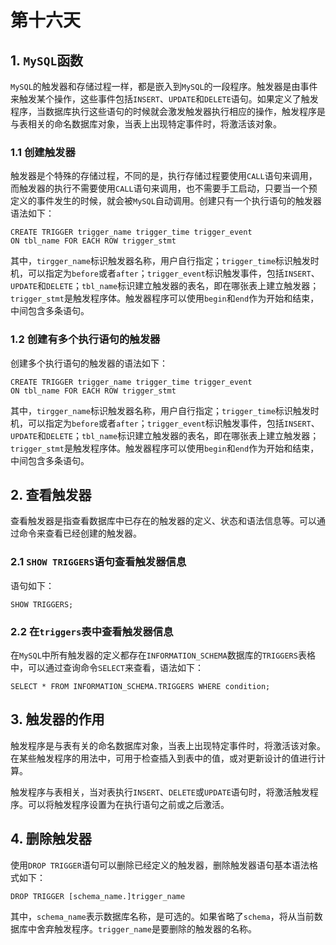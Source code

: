 # 第十六天

## 1. `MySQL`函数

`MySQL`的触发器和存储过程一样，都是嵌入到`MySQL`的一段程序。触发器是由事件来触发某个操作，这些事件包括`INSERT`、`UPDATE`和`DELETE`语句。如果定义了触发程序，当数据库执行这些语句的时候就会激发触发器执行相应的操作，触发程序是与表相关的命名数据库对象，当表上出现特定事件时，将激活该对象。

### 1.1 创建触发器

触发器是个特殊的存储过程，不同的是，执行存储过程要使用`CALL`语句来调用，而触发器的执行不需要使用`CALL`语句来调用，也不需要手工启动，只要当一个预定义的事件发生的时候，就会被`MySQL`自动调用。创建只有一个执行语句的触发器语法如下：

  ~~~mysql
  CREATE TRIGGER trigger_name trigger_time trigger_event
  ON tbl_name FOR EACH ROW trigger_stmt
  ~~~

  其中，`tirgger_name`标识触发器名称，用户自行指定；`trigger_time`标识触发时机，可以指定为`before`或者`after`；`trigger_event`标识触发事件，包括`INSERT`、`UPDATE`和`DELETE`；`tbl_name`标识建立触发器的表名，即在哪张表上建立触发器；`trigger_stmt`是触发程序体。触发器程序可以使用`begin`和`end`作为开始和结束，中间包含多条语句。

### 1.2 创建有多个执行语句的触发器

创建多个执行语句的触发器的语法如下：

~~~mysql
CREATE TRIGGER trigger_name trigger_time trigger_event
ON tbl_name FOR EACH ROW trigger_stmt
~~~

  其中，`tirgger_name`标识触发器名称，用户自行指定；`trigger_time`标识触发时机，可以指定为`before`或者`after`；`trigger_event`标识触发事件，包括`INSERT`、`UPDATE`和`DELETE`；`tbl_name`标识建立触发器的表名，即在哪张表上建立触发器；`trigger_stmt`是触发程序体。触发器程序可以使用`begin`和`end`作为开始和结束，中间包含多条语句。

## 2. 查看触发器

查看触发器是指查看数据库中已存在的触发器的定义、状态和语法信息等。可以通过命令来查看已经创建的触发器。

### 2.1 `SHOW TRIGGERS`语句查看触发器信息

语句如下：

~~~mysql
SHOW TRIGGERS;
~~~

### 2.2 在`triggers`表中查看触发器信息

在`MySQL`中所有触发器的定义都存在`INFORMATION_SCHEMA`数据库的`TRIGGERS`表格中，可以通过查询命令`SELECT`来查看，语法如下：

~~~mysql
SELECT * FROM INFORMATION_SCHEMA.TRIGGERS WHERE condition;
~~~

## 3. 触发器的作用

触发程序是与表有关的命名数据库对象，当表上出现特定事件时，将激活该对象。在某些触发程序的用法中，可用于检查插入到表中的值，或对更新设计的值进行计算。

触发程序与表相关，当对表执行`INSERT`、`DELETE`或`UPDATE`语句时，将激活触发程序。可以将触发程序设置为在执行语句之前或之后激活。

## 4. 删除触发器

使用`DROP TRIGGER`语句可以删除已经定义的触发器，删除触发器语句基本语法格式如下：

~~~mysql
DROP TRIGGER [schema_name.]trigger_name
~~~

其中，`schema_name`表示数据库名称，是可选的。如果省略了`schema`，将从当前数据库中舍弃触发程序。`trigger_name`是要删除的触发器的名称。